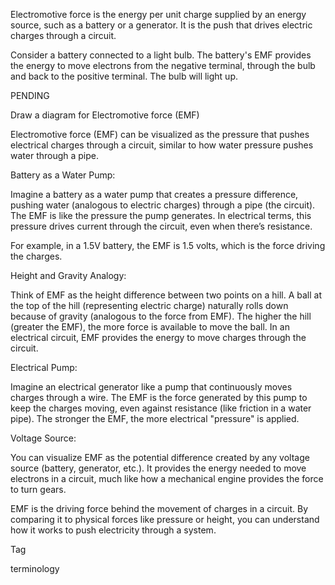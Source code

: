

Electromotive force is the energy per unit charge supplied by an energy source, such as a battery or a generator. It is the push that drives electric charges through a circuit.

Consider a battery connected to a light bulb. The battery's EMF provides the energy to move electrons from the negative terminal, through the bulb and back to the positive terminal. The bulb will light up.

PENDING

Draw a diagram for Electromotive force (EMF)

Electromotive force (EMF) can be visualized as the pressure that pushes electrical charges through a circuit, similar to how water pressure pushes water through a pipe.

Battery as a Water Pump:

Imagine a battery as a water pump that creates a pressure difference, pushing water (analogous to electric charges) through a pipe (the circuit). The EMF is like the pressure the pump generates. In electrical terms, this pressure drives current through the circuit, even when there’s resistance.

For example, in a 1.5V battery, the EMF is 1.5 volts, which is the force driving the charges.

Height and Gravity Analogy:

Think of EMF as the height difference between two points on a hill. A ball at the top of the hill (representing electric charge) naturally rolls down because of gravity (analogous to the force from EMF). The higher the hill (greater the EMF), the more force is available to move the ball. In an electrical circuit, EMF provides the energy to move charges through the circuit.

Electrical Pump:

Imagine an electrical generator like a pump that continuously moves charges through a wire. The EMF is the force generated by this pump to keep the charges moving, even against resistance (like friction in a water pipe). The stronger the EMF, the more electrical "pressure" is applied.

Voltage Source:

You can visualize EMF as the potential difference created by any voltage source (battery, generator, etc.). It provides the energy needed to move electrons in a circuit, much like how a mechanical engine provides the force to turn gears.

EMF is the driving force behind the movement of charges in a circuit. By comparing it to physical forces like pressure or height, you can understand how it works to push electricity through a system.

Tag

terminology
